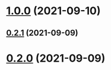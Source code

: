 # [1.0.0](https://github.com/Internet-Society-Belgium/trest/compare/0.2.1...1.0.0) (2021-09-10)




## [0.2.1](https://github.com/Internet-Society-Belgium/trest/compare/0.2.1...1.0.0) (2021-09-09)




# [0.2.0](https://github.com/Internet-Society-Belgium/trest/compare/0.2.1...1.0.0) (2021-09-09)

